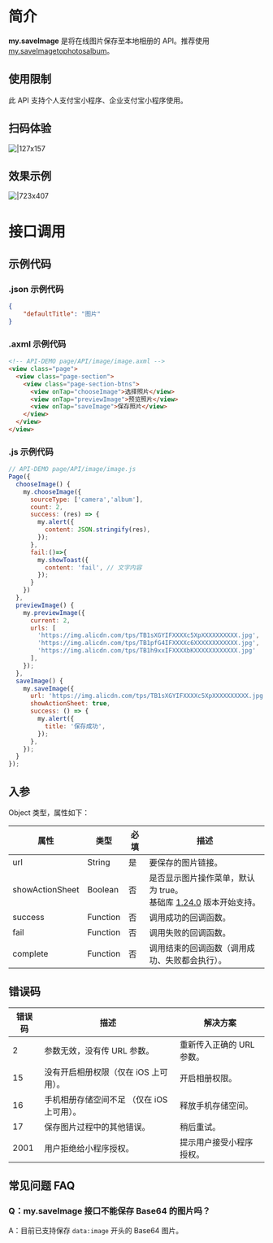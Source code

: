 
# 简介
**my.saveImage** 是将在线图片保存至本地相册的 API。推荐使用 [my.saveImagetophotosalbum](https://opendocs.alipay.com/mini/02eizl)。

## 使用限制
此 API 支持个人支付宝小程序、企业支付宝小程序使用。

## 扫码体验
![|127x157](https://cdn.nlark.com/yuque/0/2021/jpeg/179989/1625192315385-81fddf22-2258-48ea-9ce1-61b3ca326e7e.jpeg#align=left&display=inline&height=157&margin=%5Bobject%20Object%5D&name=1.jpeg&originHeight=157&originWidth=127&size=19820&status=done&style=stroke&width=127)

## 效果示例
![|723x407](https://cdn.nlark.com/yuque/0/2021/png/179989/1625192299721-b765c561-e661-4dcd-a6cb-433efe715073.png#align=left&display=inline&height=562&margin=%5Bobject%20Object%5D&name=2.png&originHeight=720&originWidth=1280&size=28691&status=done&style=stroke&width=999)

# 接口调用

## 示例代码

### .json 示例代码
```json
{
    "defaultTitle": "图片"
}
```

### .axml 示例代码
```html
<!-- API-DEMO page/API/image/image.axml -->
<view class="page">
  <view class="page-section">
    <view class="page-section-btns">
      <view onTap="chooseImage">选择照片</view>
      <view onTap="previewImage">预览照片</view>
      <view onTap="saveImage">保存照片</view>
    </view>
  </view>
</view>
```

### .js 示例代码
```javascript
// API-DEMO page/API/image/image.js
Page({
  chooseImage() {
    my.chooseImage({
      sourceType: ['camera','album'],
      count: 2,
      success: (res) => {
        my.alert({
          content: JSON.stringify(res),
        });
      },
      fail:()=>{
        my.showToast({
          content: 'fail', // 文字内容
        });
      }
    })
  },
  previewImage() {
    my.previewImage({
      current: 2,
      urls: [
        'https://img.alicdn.com/tps/TB1sXGYIFXXXXc5XpXXXXXXXXXX.jpg',
        'https://img.alicdn.com/tps/TB1pfG4IFXXXXc6XXXXXXXXXXXX.jpg',
        'https://img.alicdn.com/tps/TB1h9xxIFXXXXbKXXXXXXXXXXXX.jpg'
      ],
    });
  },
  saveImage() {
    my.saveImage({
      url: 'https://img.alicdn.com/tps/TB1sXGYIFXXXXc5XpXXXXXXXXXX.jpg',
      showActionSheet: true,
      success: () => {
        my.alert({
          title: '保存成功',
        });
      },
    });
  }
});
```

## 入参
Object 类型，属性如下：

| **属性** | **类型** | **必填** | **描述** |
| --- | --- | --- | --- |
| url | String | 是 | 要保存的图片链接。 |
| showActionSheet | Boolean | 否 | 是否显示图片操作菜单，默认为 true。<br />基础库 [1.24.0](https://opendocs.alipay.com/mini/00d5f5) 版本开始支持。 |
| success | Function | 否 | 调用成功的回调函数。 |
| fail | Function | 否 | 调用失败的回调函数。 |
| complete | Function | 否 | 调用结束的回调函数（调用成功、失败都会执行）。 |


## 错误码
| **错误码** | **描述** | **解决方案** |
| --- | --- | --- |
| 2 | 参数无效，没有传 URL 参数。 | 重新传入正确的 URL 参数。 |
| 15 | 没有开启相册权限（仅在 iOS 上可用）。 | 开启相册权限。 |
| 16 | 手机相册存储空间不足 （仅在 iOS 上可用）。 | 释放手机存储空间。 |
| 17 | 保存图片过程中的其他错误。 | 稍后重试。 |
| 2001 | 用户拒绝给小程序授权。 | 提示用户接受小程序授权。 |


## 常见问题 FAQ

### Q：my.saveImage 接口不能保存 Base64 的图片吗？

A：目前已支持保存 `data:image` 开头的 Base64 图片。
